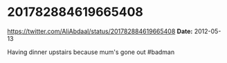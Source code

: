 # 201782884619665408
https://twitter.com/AliAbdaal/status/201782884619665408
**Date:** 2012-05-13

Having dinner upstairs because mum's gone out #badman
